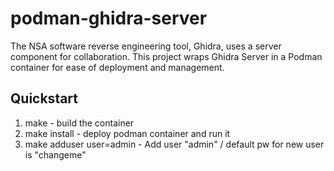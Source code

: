 podman-ghidra-server
=====

The NSA software reverse engineering tool, Ghidra, uses a server component for collaboration. This project wraps Ghidra Server in a Podman container for ease of deployment and management.

## Quickstart

1. make - build the container
2. make install - deploy podman container and run it
3. make adduser user=admin - Add user "admin" / default pw for new user is "changeme"
